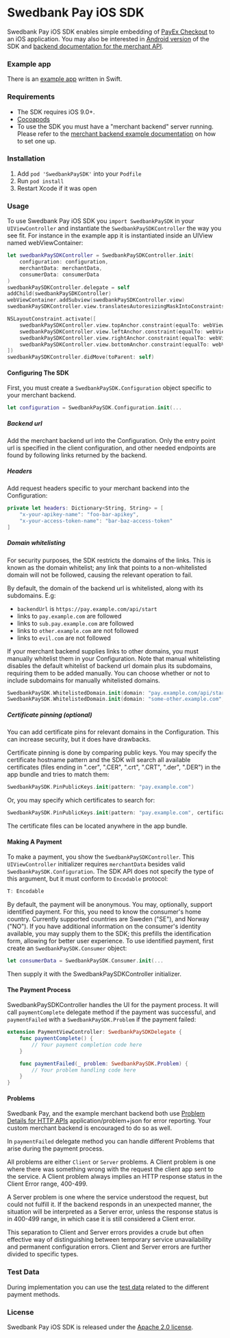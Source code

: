 # Swedbank Pay iOS SDK

Swedbank Pay iOS SDK enables simple embedding of [PayEx Checkout](https://developer.payex.com/xwiki/wiki/developer/view/Main/ecommerce/payex-checkout) to an iOS application. You may also be interested in [Android version](https://github.com/SwedbankPay/swedbank-pay-sdk-android) of the SDK and [backend documentation for the merchant API](https://github.com/SwedbankPay/swedbank-pay-sdk-mobile-example-merchant).

### Example app

There is an [example app](https://github.com/SwedbankPay/swedbank-pay-sdk-ios-example-app) written in Swift.

### Requirements

- The SDK requires iOS 9.0+.
- [Cocoapods](https://guides.cocoapods.org/using/getting-started.html)
- To use the SDK you must have a "merchant backend" server running. Please refer to the [merchant backend example documentation](https://github.com/SwedbankPay/swedbank-pay-sdk-mobile-example-merchant) on how to set one up.

### Installation

1. Add `pod 'SwedbankPaySDK'` into your `Podfile`
2. Run `pod install`
3. Restart Xcode if it was open

### Usage

To use Swedbank Pay iOS SDK you `import SwedbankPaySDK` in your `UIViewController` and instantiate the `SwedbankPaySDKController` the way you see fit. For instance in the example app it is instantiated inside an UIView named webViewContainer:
```swift
let swedbankPaySDKController = SwedbankPaySDKController.init(
    configuration: configuration,
    merchantData: merchantData,
    consumerData: consumerData
)
swedbankPaySDKController.delegate = self
addChild(swedbankPaySDKController)
webViewContainer.addSubview(swedbankPaySDKController.view)
swedbankPaySDKController.view.translatesAutoresizingMaskIntoConstraints = false

NSLayoutConstraint.activate([
    swedbankPaySDKController.view.topAnchor.constraint(equalTo: webViewContainer.topAnchor),
    swedbankPaySDKController.view.leftAnchor.constraint(equalTo: webViewContainer.leftAnchor),
    swedbankPaySDKController.view.rightAnchor.constraint(equalTo: webViewContainer.rightAnchor),
    swedbankPaySDKController.view.bottomAnchor.constraint(equalTo: webViewContainer.bottomAnchor),
])
swedbankPaySDKController.didMove(toParent: self)
```

#### Configuring The SDK

First, you must create a `SwedbankPaySDK.Configuration` object specific to your merchant backend.
```swift
let configuration = SwedbankPaySDK.Configuration.init(...
```

##### Backend url

Add the merchant backend url into the Configuration. Only the entry point url is specified in the client configuration, and other needed endpoints are found by following links returned by the backend.

##### Headers

Add request headers specific to your merchant backend into the Configuration:
```swift
private let headers: Dictionary<String, String> = [
    "x-your-apikey-name": "foo-bar-apikey",
    "x-your-access-token-name": "bar-baz-access-token"
]
```

##### Domain whitelisting

For security purposes, the SDK restricts the domains of the links. This is known as the domain whitelist; any link that points to a non-whitelisted domain will not be followed, causing the relevant operation to fail.

By default, the domain of the backend url is whitelisted, along with its subdomains. E.g:
 - `backendUrl` is `https://pay.example.com/api/start`
 - links to `pay.example.com` are followed
 - links to `sub.pay.example.com` are followed
 - links to `other.example.com` are not followed
 - links to `evil.com` are not followed
 
If your merchant backend supplies links to other domains, you must manually whitelist them in your Configuration. Note that manual whitelisting disables the default whitelist of backend url domain plus its subdomains, requiring them to be added manually. You can choose whether or not to include subdomains for manually whitelisted domains.
```swift
SwedbankPaySDK.WhitelistedDomain.init(domain: "pay.example.com/api/start", includeSubdomains: false),
SwedbankPaySDK.WhitelistedDomain.init(domain: "some-other.example.com", includeSubdomains: true)
```

##### Certificate pinning (optional)

You can add certificate pins for relevant domains in the Configuration. This can increase security, but it does have drawbacks.

Certificate pinning is done by comparing public keys. You may specify the certificate hostname pattern and the SDK will search all available certificates (files ending in ".cer", ".CER", ".crt", ".CRT", ".der", ".DER") in the app bundle and tries to match them:
```swift
SwedbankPaySDK.PinPublicKeys.init(pattern: "pay.example.com")
```
Or, you may specify which certificates to search for:
```swift
SwedbankPaySDK.PinPublicKeys.init(pattern: "pay.example.com", certificateFileNames: "pay.example.com.der", "other.example.com.der", "certificate.der"),
```
The certificate files can be located anywhere in the app bundle.

#### Making A Payment

To make a payment, you show the `SwedbankPaySDKController`. This `UIViewController` initializer requires `merchantData` besides valid `SwedbankPaySDK.Configuration`. The SDK API does not specify the type of this argument, but it must conform to `Encodable` protocol:
```swift
T: Encodable
```
By default, the payment will be anonymous. You may, optionally, support identified payment. For this, you need to know the consumer's home country. Currently supported countries are Sweden ("SE"), and Norway ("NO"). If you have additional information on the consumer's identity available, you may supply them to the SDK; this prefills the identification form, allowing for better user experience. To use identified payment, first create an `SwedbankPaySDK.Consumer` object:
```swift
let consumerData = SwedbankPaySDK.Consumer.init(...
```
Then supply it with the SwedbankPaySDKController initializer.

#### The Payment Process

SwedbankPaySDKController handles the UI for the payment process. It will call `paymentComplete` delegate method if the payment was successful, and `paymentFailed` with a `SwedbankPaySDK.Problem` if the payment failed:
```swift
extension PaymentViewController: SwedbankPaySDKDelegate {
    func paymentComplete() {
        // Your payment completion code here
    }

    func paymentFailed(_ problem: SwedbankPaySDK.Problem) {
        // Your problem handling code here
    }
}
```

#### Problems

Swedbank Pay, and the example merchant backend both use [Problem Details for HTTP APIs](https://tools.ietf.org/html/rfc7807) application/problem+json for error reporting. Your custom merchant backend is encouraged to do so as well.

In `paymentFailed` delegate method you can handle different Problems that arise during the payment process.

All problems are either `Client` or `Server` problems. A Client problem is one where there was something wrong with the request the client app sent to the service. A Client problem always implies an HTTP response status in the Client Error range, 400-499.

A Server problem is one where the service understood the request, but could not fulfill it. If the backend responds in an unexpected manner, the situation will be interpreted as a Server error, unless the response status is in 400-499 range, in which case it is still considered a Client error.

This separation to Client and Server errors provides a crude but often effective way of distinguishing between temporary service unavailability and permanent configuration errors. Client and Server errors are further divided to specific types.

### Test Data

During implementation you can use the [test data](https://developer.payex.com/xwiki/wiki/developer/view/Main/ecommerce/resources/test-data/) related to the different payment methods.

### License

Swedbank Pay iOS SDK is released under the [Apache 2.0 license](LICENSE).
